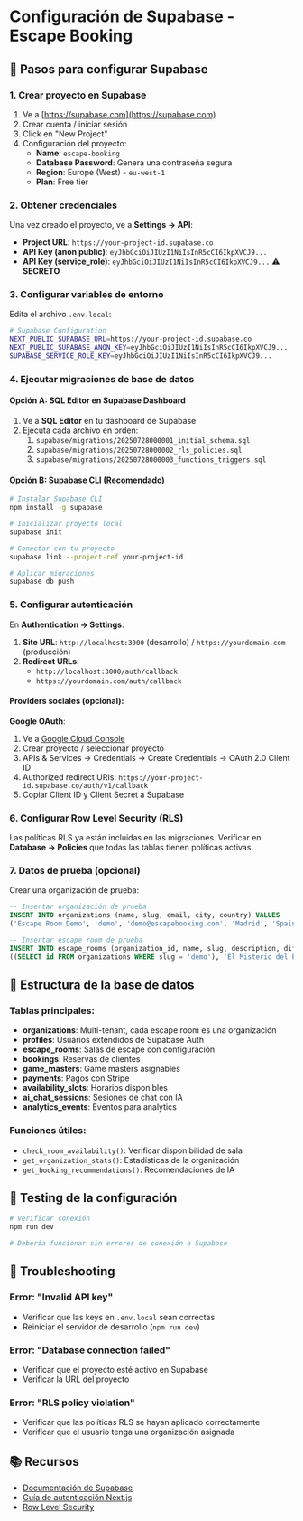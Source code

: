 # Configuración de Supabase - Escape Booking

## 🚀 Pasos para configurar Supabase

### 1. Crear proyecto en Supabase

1. Ve a [https://supabase.com](https://supabase.com)
2. Crear cuenta / iniciar sesión
3. Click en "New Project"
4. Configuración del proyecto:
   - **Name**: `escape-booking`
   - **Database Password**: Genera una contraseña segura
   - **Region**: Europe (West) - `eu-west-1`
   - **Plan**: Free tier

### 2. Obtener credenciales

Una vez creado el proyecto, ve a **Settings → API**:

- **Project URL**: `https://your-project-id.supabase.co`
- **API Key (anon public)**: `eyJhbGciOiJIUzI1NiIsInR5cCI6IkpXVCJ9...`
- **API Key (service_role)**: `eyJhbGciOiJIUzI1NiIsInR5cCI6IkpXVCJ9...` ⚠️ **SECRETO**

### 3. Configurar variables de entorno

Edita el archivo `.env.local`:

```bash
# Supabase Configuration
NEXT_PUBLIC_SUPABASE_URL=https://your-project-id.supabase.co
NEXT_PUBLIC_SUPABASE_ANON_KEY=eyJhbGciOiJIUzI1NiIsInR5cCI6IkpXVCJ9...
SUPABASE_SERVICE_ROLE_KEY=eyJhbGciOiJIUzI1NiIsInR5cCI6IkpXVCJ9...
```

### 4. Ejecutar migraciones de base de datos

#### Opción A: SQL Editor en Supabase Dashboard

1. Ve a **SQL Editor** en tu dashboard de Supabase
2. Ejecuta cada archivo en orden:
   1. `supabase/migrations/20250728000001_initial_schema.sql`
   2. `supabase/migrations/20250728000002_rls_policies.sql`
   3. `supabase/migrations/20250728000003_functions_triggers.sql`

#### Opción B: Supabase CLI (Recomendado)

```bash
# Instalar Supabase CLI
npm install -g supabase

# Inicializar proyecto local
supabase init

# Conectar con tu proyecto
supabase link --project-ref your-project-id

# Aplicar migraciones
supabase db push
```

### 5. Configurar autenticación

En **Authentication → Settings**:

1. **Site URL**: `http://localhost:3000` (desarrollo) / `https://yourdomain.com` (producción)
2. **Redirect URLs**: 
   - `http://localhost:3000/auth/callback`
   - `https://yourdomain.com/auth/callback`

#### Providers sociales (opcional):

**Google OAuth**:
1. Ve a [Google Cloud Console](https://console.cloud.google.com/)
2. Crear proyecto / seleccionar proyecto
3. APIs & Services → Credentials → Create Credentials → OAuth 2.0 Client ID
4. Authorized redirect URIs: `https://your-project-id.supabase.co/auth/v1/callback`
5. Copiar Client ID y Client Secret a Supabase

### 6. Configurar Row Level Security (RLS)

Las políticas RLS ya están incluidas en las migraciones. Verificar en **Database → Policies** que todas las tablas tienen políticas activas.

### 7. Datos de prueba (opcional)

Crear una organización de prueba:

```sql
-- Insertar organización de prueba
INSERT INTO organizations (name, slug, email, city, country) VALUES 
('Escape Room Demo', 'demo', 'demo@escapebooking.com', 'Madrid', 'Spain');

-- Insertar escape room de prueba
INSERT INTO escape_rooms (organization_id, name, slug, description, difficulty_level, duration_minutes, min_players, max_players, price_per_person) VALUES 
((SELECT id FROM organizations WHERE slug = 'demo'), 'El Misterio del Pharaón', 'misterio-pharaon', 'Una aventura egipcia llena de enigmas y tesoros ocultos', 3, 60, 2, 6, 25.00);
```

## 🔧 Estructura de la base de datos

### Tablas principales:

- **organizations**: Multi-tenant, cada escape room es una organización
- **profiles**: Usuarios extendidos de Supabase Auth
- **escape_rooms**: Salas de escape con configuración
- **bookings**: Reservas de clientes
- **game_masters**: Game masters asignables
- **payments**: Pagos con Stripe
- **availability_slots**: Horarios disponibles
- **ai_chat_sessions**: Sesiones de chat con IA
- **analytics_events**: Eventos para analytics

### Funciones útiles:

- `check_room_availability()`: Verificar disponibilidad de sala
- `get_organization_stats()`: Estadísticas de la organización
- `get_booking_recommendations()`: Recomendaciones de IA

## 🧪 Testing de la configuración

```bash
# Verificar conexión
npm run dev

# Debería funcionar sin errores de conexión a Supabase
```

## 🚨 Troubleshooting

### Error: "Invalid API key"
- Verificar que las keys en `.env.local` sean correctas
- Reiniciar el servidor de desarrollo (`npm run dev`)

### Error: "Database connection failed"  
- Verificar que el proyecto esté activo en Supabase
- Verificar la URL del proyecto

### Error: "RLS policy violation"
- Verificar que las políticas RLS se hayan aplicado correctamente
- Verificar que el usuario tenga una organización asignada

## 📚 Recursos

- [Documentación de Supabase](https://supabase.com/docs)
- [Guía de autenticación Next.js](https://supabase.com/docs/guides/auth/auth-helpers/nextjs)
- [Row Level Security](https://supabase.com/docs/guides/auth/row-level-security)
